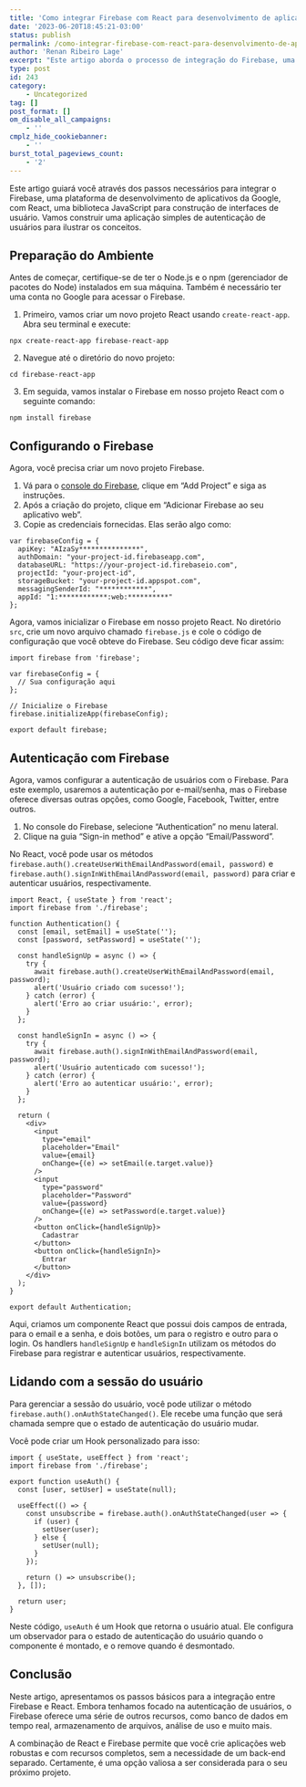 ```yaml
---
title: 'Como integrar Firebase com React para desenvolvimento de aplicações web'
date: '2023-06-20T18:45:21-03:00'
status: publish
permalink: /como-integrar-firebase-com-react-para-desenvolvimento-de-aplicacoes-web
author: 'Renan Ribeiro Lage'
excerpt: "Este artigo aborda o processo de integração do Firebase, uma plataforma de desenvolvimento de aplicativos web do Google, com o React, uma popular biblioteca JavaScript para criação de interfaces de usuário.  \nPassamos pelas etapas de preparação do ambiente, configuração do Firebase e autenticação de usuários. Além disso, abordamos como gerenciar a sessão do usuário em aplicações React utilizando o Firebase.  \nEssas orientações servem como um guia inicial para você começar a criar aplicações web robustas e com recursos completos, sem a necessidade de um back-end separado, utilizando a combinação eficaz de React e Firebase."
type: post
id: 243
category:
    - Uncategorized
tag: []
post_format: []
om_disable_all_campaigns:
    - ''
cmplz_hide_cookiebanner:
    - ''
burst_total_pageviews_count:
    - '2'
---
```

Este artigo guiará você através dos passos necessários para integrar o Firebase, uma plataforma de desenvolvimento de aplicativos da Google, com React, uma biblioteca JavaScript para construção de interfaces de usuário. Vamos construir uma aplicação simples de autenticação de usuários para ilustrar os conceitos.

Preparação do Ambiente
----------------------

Antes de começar, certifique-se de ter o Node.js e o npm (gerenciador de pacotes do Node) instalados em sua máquina. Também é necessário ter uma conta no Google para acessar o Firebase.

1. Primeiro, vamos criar um novo projeto React usando `create-react-app`. Abra seu terminal e execute:

``` shell
npx create-react-app firebase-react-app
```

2. Navegue até o diretório do novo projeto:

``` shell
cd firebase-react-app
```

3. Em seguida, vamos instalar o Firebase em nosso projeto React com o seguinte comando:

``` shell
npm install firebase
```

Configurando o Firebase
-----------------------

Agora, você precisa criar um novo projeto Firebase.

1. Vá para o [console do Firebase](https://console.firebase.google.com/), clique em “Add Project” e siga as instruções.
2. Após a criação do projeto, clique em “Adicionar Firebase ao seu aplicativo web”.
3. Copie as credenciais fornecidas. Elas serão algo como:

``` shell
var firebaseConfig = {
  apiKey: "AIzaSy***************",
  authDomain: "your-project-id.firebaseapp.com",
  databaseURL: "https://your-project-id.firebaseio.com",
  projectId: "your-project-id",
  storageBucket: "your-project-id.appspot.com",
  messagingSenderId: "************",
  appId: "1:************:web:**********"
};
```

Agora, vamos inicializar o Firebase em nosso projeto React. No diretório `src`, crie um novo arquivo chamado `firebase.js` e cole o código de configuração que você obteve do Firebase. Seu código deve ficar assim:

``` shell
import firebase from 'firebase';

var firebaseConfig = {
  // Sua configuração aqui
};

// Inicialize o Firebase
firebase.initializeApp(firebaseConfig);

export default firebase;
```

Autenticação com Firebase
-------------------------

Agora, vamos configurar a autenticação de usuários com o Firebase. Para este exemplo, usaremos a autenticação por e-mail/senha, mas o Firebase oferece diversas outras opções, como Google, Facebook, Twitter, entre outros.

1. No console do Firebase, selecione “Authentication” no menu lateral.
2. Clique na guia “Sign-in method” e ative a opção “Email/Password”.

No React, você pode usar os métodos `firebase.auth().createUserWithEmailAndPassword(email, password)` e `firebase.auth().signInWithEmailAndPassword(email, password)` para criar e autenticar usuários, respectivamente.

``` shell
import React, { useState } from 'react';
import firebase from './firebase';

function Authentication() {
  const [email, setEmail] = useState('');
  const [password, setPassword] = useState('');

  const handleSignUp = async () => {
    try {
      await firebase.auth().createUserWithEmailAndPassword(email, password);
      alert('Usuário criado com sucesso!');
    } catch (error) {
      alert('Erro ao criar usuário:', error);
    }
  };

  const handleSignIn = async () => {
    try {
      await firebase.auth().signInWithEmailAndPassword(email, password);
      alert('Usuário autenticado com sucesso!');
    } catch (error) {
      alert('Erro ao autenticar usuário:', error);
    }
  };

  return (
    <div>
      <input 
        type="email"
        placeholder="Email"
        value={email}
        onChange={(e) => setEmail(e.target.value)}
      />
      <input 
        type="password"
        placeholder="Password"
        value={password}
        onChange={(e) => setPassword(e.target.value)}
      />
      <button onClick={handleSignUp}>
        Cadastrar
      </button>
      <button onClick={handleSignIn}>
        Entrar
      </button>
    </div>
  );
}

export default Authentication;
```

Aqui, criamos um componente React que possui dois campos de entrada, para o email e a senha, e dois botões, um para o registro e outro para o login. Os handlers `handleSignUp` e `handleSignIn` utilizam os métodos do Firebase para registrar e autenticar usuários, respectivamente.

Lidando com a sessão do usuário
-------------------------------

Para gerenciar a sessão do usuário, você pode utilizar o método `firebase.auth().onAuthStateChanged()`. Ele recebe uma função que será chamada sempre que o estado de autenticação do usuário mudar.

Você pode criar um Hook personalizado para isso:

``` shell
import { useState, useEffect } from 'react';
import firebase from './firebase';

export function useAuth() {
  const [user, setUser] = useState(null);

  useEffect(() => {
    const unsubscribe = firebase.auth().onAuthStateChanged(user => {
      if (user) {
        setUser(user);
      } else {
        setUser(null);
      }
    });

    return () => unsubscribe();
  }, []);

  return user;
}
```

Neste código, `useAuth` é um Hook que retorna o usuário atual. Ele configura um observador para o estado de autenticação do usuário quando o componente é montado, e o remove quando é desmontado.

Conclusão
---------

Neste artigo, apresentamos os passos básicos para a integração entre Firebase e React. Embora tenhamos focado na autenticação de usuários, o Firebase oferece uma série de outros recursos, como banco de dados em tempo real, armazenamento de arquivos, análise de uso e muito mais.

A combinação de React e Firebase permite que você crie aplicações web robustas e com recursos completos, sem a necessidade de um back-end separado. Certamente, é uma opção valiosa a ser considerada para o seu próximo projeto.
